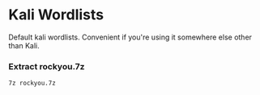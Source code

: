 # Kali Wordlists
Default kali wordlists. Convenient if you're using it somewhere else other than Kali.

### Extract rockyou.7z
`7z rockyou.7z`
